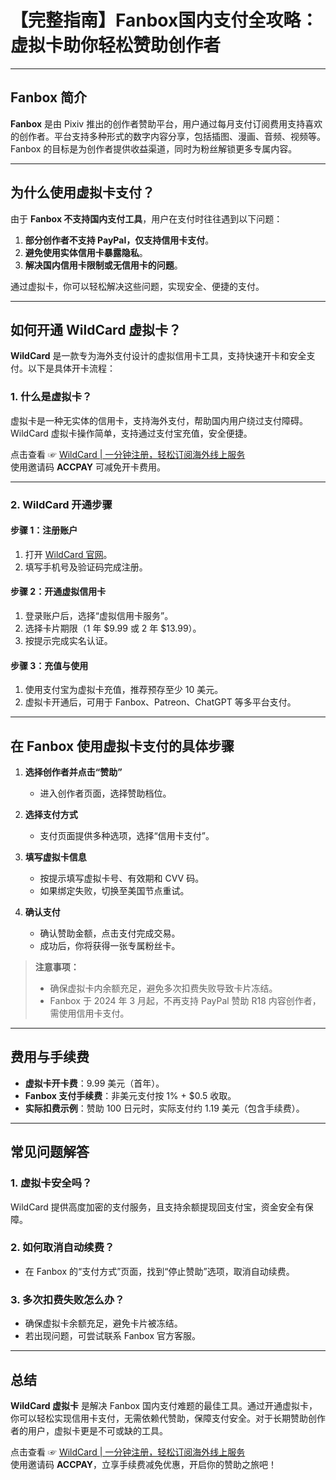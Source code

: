 # 【完整指南】Fanbox国内支付全攻略：虚拟卡助你轻松赞助创作者

---

## Fanbox 简介

**Fanbox** 是由 Pixiv 推出的创作者赞助平台，用户通过每月支付订阅费用支持喜欢的创作者。平台支持多种形式的数字内容分享，包括插图、漫画、音频、视频等。Fanbox 的目标是为创作者提供收益渠道，同时为粉丝解锁更多专属内容。

---

## 为什么使用虚拟卡支付？

由于 **Fanbox 不支持国内支付工具**，用户在支付时往往遇到以下问题：

1. **部分创作者不支持 PayPal，仅支持信用卡支付**。
2. **避免使用实体信用卡暴露隐私**。
3. **解决国内信用卡限制或无信用卡的问题**。

通过虚拟卡，你可以轻松解决这些问题，实现安全、便捷的支付。

---

## 如何开通 WildCard 虚拟卡？

**WildCard** 是一款专为海外支付设计的虚拟信用卡工具，支持快速开卡和安全支付。以下是具体开卡流程：

### 1. 什么是虚拟卡？

虚拟卡是一种无实体的信用卡，支持海外支付，帮助国内用户绕过支付障碍。WildCard 虚拟卡操作简单，支持通过支付宝充值，安全便捷。

点击查看 ☞ [WildCard | 一分钟注册，轻松订阅海外线上服务](https://bit.ly/bewildcard)  
使用邀请码 **ACCPAY** 可减免开卡费用。

---

### 2. WildCard 开通步骤

#### **步骤 1：注册账户**
1. 打开 [WildCard 官网](https://bit.ly/bewildcard)。
2. 填写手机号及验证码完成注册。

#### **步骤 2：开通虚拟信用卡**
1. 登录账户后，选择“虚拟信用卡服务”。
2. 选择卡片期限（1 年 $9.99 或 2 年 $13.99）。
3. 按提示完成实名认证。

#### **步骤 3：充值与使用**
1. 使用支付宝为虚拟卡充值，推荐预存至少 10 美元。
2. 虚拟卡开通后，可用于 Fanbox、Patreon、ChatGPT 等多平台支付。

---

## 在 Fanbox 使用虚拟卡支付的具体步骤

1. **选择创作者并点击“赞助”**
   - 进入创作者页面，选择赞助档位。

2. **选择支付方式**
   - 支付页面提供多种选项，选择“信用卡支付”。

3. **填写虚拟卡信息**
   - 按提示填写虚拟卡号、有效期和 CVV 码。
   - 如果绑定失败，切换至美国节点重试。

4. **确认支付**
   - 确认赞助金额，点击支付完成交易。
   - 成功后，你将获得一张专属粉丝卡。

> **注意事项：**  
> - 确保虚拟卡内余额充足，避免多次扣费失败导致卡片冻结。  
> - Fanbox 于 2024 年 3 月起，不再支持 PayPal 赞助 R18 内容创作者，需使用信用卡支付。

---

## 费用与手续费

- **虚拟卡开卡费**：9.99 美元（首年）。  
- **Fanbox 支付手续费**：非美元支付按 1% + $0.5 收取。  
- **实际扣费示例**：赞助 100 日元时，实际支付约 1.19 美元（包含手续费）。

---

## 常见问题解答

### 1. 虚拟卡安全吗？
WildCard 提供高度加密的支付服务，且支持余额提现回支付宝，资金安全有保障。

### 2. 如何取消自动续费？
- 在 Fanbox 的“支付方式”页面，找到“停止赞助”选项，取消自动续费。

### 3. 多次扣费失败怎么办？
- 确保虚拟卡余额充足，避免卡片被冻结。  
- 若出现问题，可尝试联系 Fanbox 官方客服。

---

## 总结

**WildCard 虚拟卡** 是解决 Fanbox 国内支付难题的最佳工具。通过开通虚拟卡，你可以轻松实现信用卡支付，无需依赖代赞助，保障支付安全。对于长期赞助创作者的用户，虚拟卡更是不可或缺的工具。

点击查看 ☞ [WildCard | 一分钟注册，轻松订阅海外线上服务](https://bit.ly/bewildcard)  
使用邀请码 **ACCPAY**，立享手续费减免优惠，开启你的赞助之旅吧！

